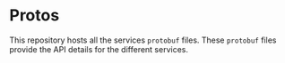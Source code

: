 # Protos

This repository hosts all the services `protobuf` files.
These `protobuf` files provide the API details for the different services.
